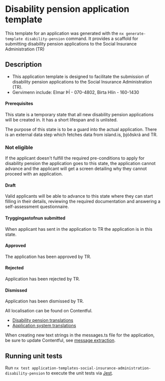 # Disability pension application template

This template for an application was generated with the `nx generate-template disability-pension` command. It provides a scaffold for submitting disability pension applications to the Social Insurance Administration (TR)

## Description

- This application template is designed to facilitate the submission of disability pension applications to the Social Insurance Administration (TR). 
- Gervimenn include: Elmar ÞÍ - 070-4802, Birta Hlín - 160-1430

#### Prerequisites

This state is a temporary state that all new disability pension applications will be created in. It has a short lifespan and is unlisted.

The purpose of this state is to be a guard into the actual application. There is an external data step which fetches data from island.is, þjóðskrá and TR.

### Not eligible

If the applicant doesn't fulfill the required pre-conditions to apply for disability pension the application goes to this state, the application cannot advance and the applicant will get a screen detailing why they cannot proceed with an application.

#### Draft

Valid applicants will be able to advance to this state where they can start filling in their details, reviewing the required documentation and answering a self-assessment questionnaire.

#### Tryggingastofnun submitted

When applicant has sent in the application to TR the application is in this state.

#### Approved

The application has been approved by TR.

#### Rejected

Application has been rejected by TR.

#### Dismissed

Application has been dismissed by TR.

All localisation can be found on Contentful.

- [Disability pension translations](https://app.contentful.com/spaces/8k0h54kbe6bj/entries/dp.application)
- [Application system translations](https://app.contentful.com/spaces/8k0h54kbe6bj/entries/application.system)

When creating new text strings in the messages.ts file for the application, be sure to update Contentful, see [message extraction](../../../../localization/README.md#message-extraction).




## Running unit tests

Run `nx test application-templates-social-insurance-administration-disability-pension` to execute the unit tests via [Jest](https://jestjs.io).
